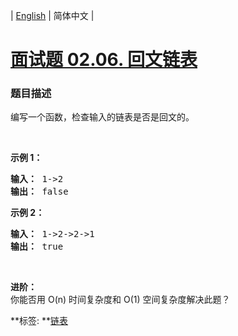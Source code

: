 | [English](README_EN.md) | 简体中文 |

# [面试题 02.06. 回文链表](https://leetcode-cn.com/problems/palindrome-linked-list-lcci)
 ### 题目描述
<p>编写一个函数，检查输入的链表是否是回文的。</p>

<p>&nbsp;</p>

<p><strong>示例 1：</strong></p>

<pre><strong>输入： </strong>1-&gt;2
<strong>输出：</strong> false 
</pre>

<p><strong>示例 2：</strong></p>

<pre><strong>输入： </strong>1-&gt;2-&gt;2-&gt;1
<strong>输出：</strong> true 
</pre>

<p>&nbsp;</p>

<p><strong>进阶：</strong><br>
你能否用 O(n) 时间复杂度和 O(1) 空间复杂度解决此题？</p>

**标签:	**[链表](https://leetcode-cn.com/tag/linked-list) 